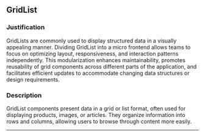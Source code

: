 ## GridList

### Justification
GridLists are commonly used to display structured data in a visually appealing manner. Dividing GridList into a micro frontend allows teams to focus on optimizing layout, responsiveness, and interaction patterns independently. This modularization enhances maintainability, promotes reusability of grid components across different parts of the application, and facilitates efficient updates to accommodate changing data structures or design requirements.

### Description
GridList components present data in a grid or list format, often used for displaying products, images, or articles. They organize information into rows and columns, allowing users to browse through content more easily.

---

